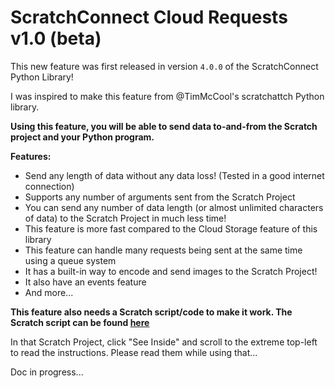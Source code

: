 # ScratchConnect Cloud Requests v1.0 (beta)

This new feature was first released in version ```4.0.0``` of the ScratchConnect Python Library!

I was inspired to make this feature from @TimMcCool's scratchattch Python library.

**Using this feature, you will be able to send data to-and-from the Scratch project and your Python program.**

**Features:**
* Send any length of data without any data loss! (Tested in a good internet connection)
* Supports any number of arguments sent from the Scratch Project
* You can send any number of data length (or almost unlimited characters of data) to the Scratch Project in much less time!
* This feature is more fast compared to the Cloud Storage feature of this library
* This feature can handle many requests being sent at the same time using a queue system
* It has a built-in way to encode and send images to the Scratch Project!
* It also have an events feature
* And more...

**This feature also needs a Scratch script/code to make it work. The Scratch script can be found [here]()**

In that Scratch Project, click "See Inside" and scroll to the extreme top-left to read the instructions. Please read them while using that...

Doc in progress...
